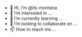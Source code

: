 - 👋 Hi, I’m @its-montana
- 👀 I’m interested in ...
- 🌱 I’m currently learning ...
- 💞️ I’m looking to collaborate on ...
- 📫 How to reach me ...

<!---
its-montana/its-montana is a ✨ special ✨ repository because its `README.md` (this file) appears on your GitHub profile.
You can click the Preview link to take a look at your changes.
--->
